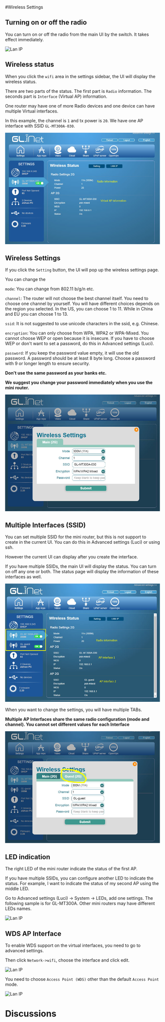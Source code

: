 #Wireless Settings

## Turning on or off the radio

You can turn on or off the radio from the main UI by the switch. It takes effect immediately.

![Lan IP](src/wifi_onoff.jpg)

## Wireless status

When you click the `wifi` area in the settings sidebar, the UI will display the wireless status.

There are two parts of the status. The first part is `Radio` information. The seconds part is `Interface` (Virtual AP) information.

One router may have one of more Radio devices and one device can have multiple Virtual interfaces.

In this example, the channel is `1` and tx power is `20`. We have one AP interface with SSID `GL-MT300A-030`.

![Lan IP](src/wifi_status.jpg)

## Wireless Settings

If you click the `Setting` button, the UI will pop up the wireless settings page.

You can change the

`mode`: You can change from 802.11 b/g/n etc.

`channel`: The router will not choose the best channel itself. You need to choose one channel by yourself. You will have different choices depends on the region you selected. In the US, you can choose 1 to 11. While in China and EU you can choose 1 to 13.

`ssid`: It is not suggested to use unicode characters in the ssid, e.g. Chinese.

`encryption`: You can only choose from WPA, WPA2 or WPA-Mixed. You cannot choose WEP or open because it is insecure. If you have to choose WEP or don't want to set a password, do this in Advanced settings (Luci).

`password`: If you keep the password value empty, it will use the old password. A password should be at least 8 byte long. Choose a password with 9 or longer length to ensure security.

**Don't use the same password as your banks etc.**

**We suggest you change your password immediately when you use the mini router.**

![Lan IP](src/wifi_setting.jpg)

## Multiple Interfaces (SSID)

You can set multiple SSID for the mini router, but this is not support to create in the current UI. You can do this in Advanced settings (Luci) or using ssh.

However the current UI can display after you create the interface.

If you have multiple SSIDs, the main UI will display the status. You can turn on off any one or both. The status page will display the information of these interfaces as well.

![Lan IP](src/wifi_multi_ssid1.jpg)

When you want to change the settings, you will have multiple TABs.

**Multiple AP Interfaces share the same radio configuration (mode and channel). You cannot set different values for each Interface**

![Lan IP](src/wifi_multi_ssid.jpg)

## LED indication

The right LED of the mini router indicate the status of the first AP.

If you have multiple SSIDs, you can configure another LED to indicate the status. For example, I want to indicate the status of my second AP using the middle LED.

Go to Advanced settings (Luci) -> System -> LEDs, add one settings. The following sample is for GL-MT300A. Other mini routers may have different LEDs names.

![Lan IP](src/wifi_leds.jpg)

## WDS AP Interface

To enable WDS support on the virtual interfaces, you need to go to advanced settings.

Then click `Network->wifi`, choose the interface and click edit.

![Lan IP](src/wifi_advanced.jpg)

You need to choose `Access Point (WDS)` other than the default `Access Point` mode.


![Lan IP](src/wifi_advanced1.jpg)

# Discussions
